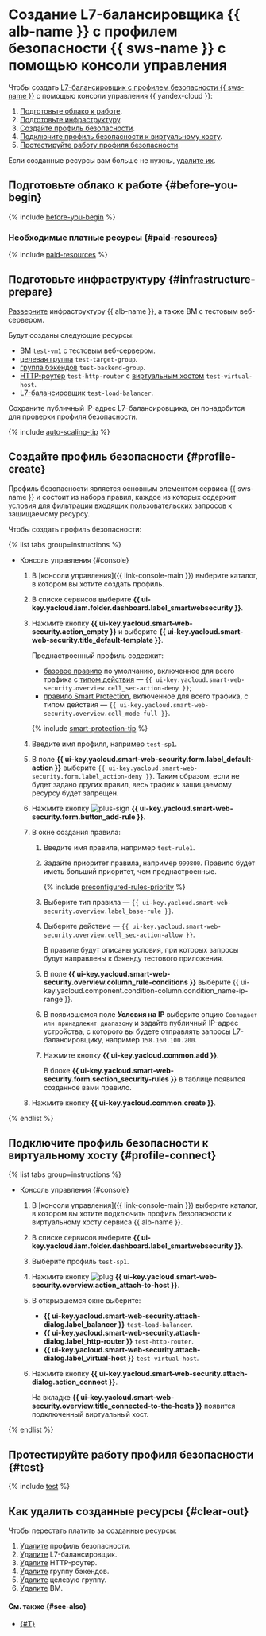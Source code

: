 # Создание L7-балансировщика {{ alb-name }} с профилем безопасности {{ sws-name }} с помощью консоли управления

Чтобы создать [L7-балансировщик с профилем безопасности {{ sws-name }}](index.md) с помощью консоли управления {{ yandex-cloud }}:

1. [Подготовьте облако к работе](#before-you-begin).
1. [Подготовьте инфраструктуру](#infrastructure-prepare).
1. [Создайте профиль безопасности](#profile-create).
1. [Подключите профиль безопасности к виртуальному хосту](#profile-connect).
1. [Протестируйте работу профиля безопасности](#test).

Если созданные ресурсы вам больше не нужны, [удалите их](#clear-out).

## Подготовьте облако к работе {#before-you-begin}

{% include [before-you-begin](../../../_tutorials/_tutorials_includes/before-you-begin.md) %}

### Необходимые платные ресурсы {#paid-resources}

{% include [paid-resources](../_tutorials_includes/balancer-with-sws-profile/paid-resources.md) %}


## Подготовьте инфраструктуру {#infrastructure-prepare}

[Разверните](../../../application-load-balancer/quickstart.md) инфраструктуру {{ alb-name }}, а также ВМ с тестовым веб-сервером.

Будут созданы следующие ресурсы:
* [ВМ](../../../compute/concepts/vm.md) `test-vm1` с тестовым веб-сервером.
* [целевая группа](../../../application-load-balancer/concepts/target-group.md) `test-target-group`.
* [группа бэкендов](../../../application-load-balancer/concepts/backend-group.md) `test-backend-group`.
* [HTTP-роутер](../../../application-load-balancer/concepts/http-router.md) `test-http-router` с [виртуальным хостом](../../../application-load-balancer/concepts/http-router.md#virtual-host) `test-virtual-host`.
* [L7-балансировщик](../../../application-load-balancer/concepts/application-load-balancer.md) `test-load-balancer`.

Сохраните публичный IP-адрес L7-балансировщика, он понадобится для проверки профиля безопасности.

{% include [auto-scaling-tip](../../../_includes/smartwebsecurity/auto-scaling-tip.md) %}

## Создайте профиль безопасности {#profile-create}

Профиль безопасности является основным элементом сервиса {{ sws-name }} и состоит из набора правил, каждое из которых содержит условия для фильтрации входящих пользовательских запросов к защищаемому ресурсу.

Чтобы создать профиль безопасности:

{% list tabs group=instructions %}

- Консоль управления {#console}

  1. В [консоли управления]({{ link-console-main }}) выберите каталог, в котором вы хотите создать профиль.
  1. В списке сервисов выберите **{{ ui-key.yacloud.iam.folder.dashboard.label_smartwebsecurity }}**.
  1. Нажмите кнопку **{{ ui-key.yacloud.smart-web-security.action_empty }}** и выберите **{{ ui-key.yacloud.smart-web-security.title_default-template }}**.

      Преднастроенный профиль содержит:
      * [базовое правило](../../../smartwebsecurity/concepts/rules.md#base-rules) по умолчанию, включенное для всего трафика с [типом действия](../../../smartwebsecurity/concepts/rules.md#rule-action) — `{{ ui-key.yacloud.smart-web-security.overview.cell_sec-action-deny }}`;
      * [правило Smart Protection](../../../smartwebsecurity/concepts/rules.md#smart-protection-rules), включенное для всего трафика, с типом действия — `{{ ui-key.yacloud.smart-web-security.overview.cell_mode-full }}`.

      {% include [smart-protection-tip](../../../_includes/smartwebsecurity/smart-protection-tip.md) %}

  1. Введите имя профиля, например `test-sp1`.
  1. В поле **{{ ui-key.yacloud.smart-web-security.form.label_default-action }}** выберите `{{ ui-key.yacloud.smart-web-security.form.label_action-deny }}`. Таким образом, если не будет задано других правил, весь трафик к защищаемому ресурсу будет запрещен.
  1. Нажмите кнопку ![plus-sign](../../../_assets/console-icons/plus.svg) **{{ ui-key.yacloud.smart-web-security.form.button_add-rule }}**.
  1. В окне создания правила:
      1. Введите имя правила, например `test-rule1`.
      1. Задайте приоритет правила, например `999800`. Правило будет иметь больший приоритет, чем преднастроенные.

          {% include [preconfigured-rules-priority](../../../_includes/smartwebsecurity/preconfigured-rules-priority.md) %}

      1. Выберите тип правила — `{{ ui-key.yacloud.smart-web-security.overview.label_base-rule }}`.
      1. Выберите действие — `{{ ui-key.yacloud.smart-web-security.overview.cell_sec-action-allow }}`.

          В правиле будут описаны условия, при которых запросы будут направлены к бэкенду тестового приложения.
      1. В поле **{{ ui-key.yacloud.smart-web-security.overview.column_rule-conditions }}** выберите {{ ui-key.yacloud.component.condition-column.condition_name-ip-range }}.
      1. В появившемся поле **Условия на IP** выберите опцию `Совпадает или принадлежит диапазону` и задайте публичный IP-адрес устройства, с которого вы будете отправлять запросы L7-балансировщику, например `158.160.100.200`.
      1. Нажмите кнопку **{{ ui-key.yacloud.common.add }}**.
        
          В блоке **{{ ui-key.yacloud.smart-web-security.form.section_security-rules }}** в таблице появится созданное вами правило.
  1. Нажмите кнопку **{{ ui-key.yacloud.common.create }}**.

{% endlist %}

## Подключите профиль безопасности к виртуальному хосту {#profile-connect}

{% list tabs group=instructions %}

- Консоль управления {#console}

  1. В [консоли управления]({{ link-console-main }}) выберите каталог, в котором вы хотите подключить профиль безопасности к виртуальному хосту сервиса {{ alb-name }}.
  1. В списке сервисов выберите **{{ ui-key.yacloud.iam.folder.dashboard.label_smartwebsecurity }}**.
  1. Выберите профиль `test-sp1`.
  1. Нажмите кнопку ![plug](../../../_assets/console-icons/plug-connection.svg) **{{ ui-key.yacloud.smart-web-security.overview.action_attach-to-host }}**.
  1. В открывшемся окне выберите:
      * **{{ ui-key.yacloud.smart-web-security.attach-dialog.label_balancer }}** `test-load-balancer`.
      * **{{ ui-key.yacloud.smart-web-security.attach-dialog.label_http-router }}** `test-http-router`.
      * **{{ ui-key.yacloud.smart-web-security.attach-dialog.label_virtual-host }}** `test-virtual-host`. 
  1. Нажмите кнопку **{{ ui-key.yacloud.smart-web-security.attach-dialog.action_connect }}**.

      На вкладке **{{ ui-key.yacloud.smart-web-security.overview.title_connected-to-the-hosts }}** появится подключенный виртуальный хост.

{% endlist %}

## Протестируйте работу профиля безопасности {#test}

{% include [test](../_tutorials_includes/balancer-with-sws-profile/test.md) %}

## Как удалить созданные ресурсы {#clear-out}

Чтобы перестать платить за созданные ресурсы:
1. [Удалите](../../../smartwebsecurity/operations/profile-delete.md) профиль безопасности.
1. [Удалите](../../../application-load-balancer/operations/application-load-balancer-delete.md) L7-балансировщик.
1. [Удалите](../../../application-load-balancer/operations/http-router-delete.md) HTTP-роутер.
1. [Удалите](../../../application-load-balancer/operations/backend-group-delete.md) группу бэкендов.
1. [Удалите](../../../application-load-balancer/operations/target-group-delete.md) целевую группу.
1. [Удалите](../../../compute/operations/vm-control/vm-delete.md) ВМ.

#### См. также {#see-also}

* [{#T}](terraform.md)